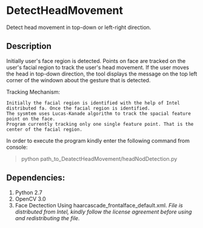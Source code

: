 # DetectHeadMovement

Detect head movement in top-down or left-right direction.

## Description

Initially user's face region is detected. Points on face are tracked on the user's facial region to track the user's head movement. 
If the user moves the head in top-down direction, 
the tool displays the message on the top left corner of the windown about the gesture that is detected.

Tracking Mechanism:
```
Initially the facial region is identified with the help of Intel distributed fa. Once the facial region is identified. 
The sysmtem uses Lucas-Kanade algorithm to track the spacial feature point on the face.
Program currently tracking only one single feature point. That is the center of the facial region.

```

In order to execute the program kindly enter the following command from console:
>python path_to_DeatectHeadMovement/headNodDetection.py

## Dependencies:
1. Python 2.7
2. OpenCV 3.0
3. Face Dectection Using haarcascade_frontalface_default.xml. _File is distributed from Intel, kindly follow the license agreement before using and redistributing the file._